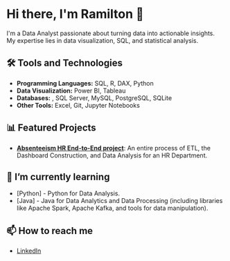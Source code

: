# Hi there, I'm Ramilton 👋

I'm a Data Analyst passionate about turning data into actionable insights. My expertise lies in data visualization, SQL, and statistical analysis.

## 🛠️ Tools and Technologies
- **Programming Languages:** SQL, R, DAX, Python
- **Data Visualization:** Power BI, Tableau
- **Databases:** , SQL Server, MySQL, PostgreSQL, SQLite
- **Other Tools:** Excel, Git, Jupyter Notebooks

## 📊 Featured Projects
- **[Absenteeism HR End-to-End project]([link-to-your-project](https://github.com/RCoelhojr/Absenteeism-HR-End-To-End-Project/blob/main/Files/Dashboard-Image.png))**: An entire process of ETL, the Dashboard Construction, and Data Analysis for an HR Department.



## 🌱 I’m currently learning
- [Python] - Python for Data Analysis.
- [Java] - Java for Data Analytics and Data Processing (including libraries like Apache Spark, Apache Kafka, and tools for data manipulation).

## 📫 How to reach me
- [LinkedIn](https://www.linkedin.com/in/rcoelhojr/)
